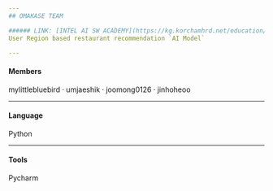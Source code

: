 ```yaml
---
## OMAKASE TEAM

###### LINK: [INTEL AI SW ACADEMY](https://kg.korchamhrd.net/education/professionalSkillEduDetail.do?rootMenuId=3417&menuId=3422&gaebalwon_cd=04000&gwajeong_no=M2023028)
User Region based restaurant recommendation `AI Model`

---
```

#### Members
mylittlebluebird · umjaeshik · joomong0126 · jinhoheoo

---
#### Language
Python

---
#### Tools
Pycharm
